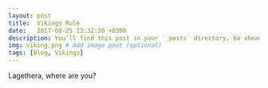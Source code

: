 ```yaml
---
layout: post
title:  Vikings Rule
date:   2017-08-25 13:32:20 +0300
description: You’ll find this post in your `_posts` directory. Go ahead and edit it and re-build the site to see your changes. # Add post description (optional)
img: viking.png # Add image post (optional)
tags: [Blog, Vikings]
---
```

Lagethera, where are you?

